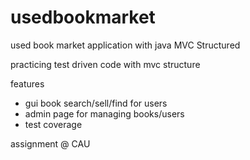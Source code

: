 # usedbookmarket
used book market application with java MVC Structured

practicing test driven code with mvc structure

features 
- gui book search/sell/find for users
- admin page for managing books/users
- test coverage



assignment @ CAU
